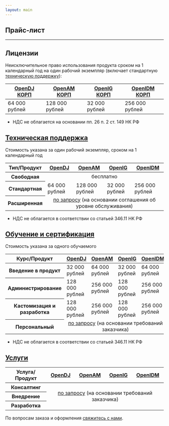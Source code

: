 ```yaml
---
layout: main
---
```

<section id="price" class="page-section">
    <div class="container px-4 px-lg-5 py-5">
        <div class="row justify-content-center">
            <div class="col">
                <h1>Прайс-лист</h1>
                <hr class="divider" />
            </div>
        </div>
        <div class="row">
            <div class="col">
                <h2>Лицензии</h2>
                Неисключительное право использования продукта сроком на 1 календарный год на один рабочий экземпляр (включает стандартную <a href="/support">техническую поддержку</a>):
                <table class="table">
                    <thead>
                        <tr>
                            <th scope="col"><a href="/opendj">OpenDJ КОРП</a></th>
                            <th scope="col"><a href="/openam">OpenAM КОРП</a></th>
                            <th scope="col"><a href="/openig">OpenIG КОРП</a></th>
                            <th scope="col"><a href="/openidm">OpenIDM КОРП</a></th>
                        </tr>
                    </thead>
                    <tbody>
                        <tr>
                            <td scope="row">64 000 рублей</td>
                            <td scope="row">128 000 рублей</td>
                            <td scope="row">32 000 рублей</td>
                            <td scope="row">256 000 рублей</td>
                        </tr>
                    </tbody>
                </table>
                <ul>
                    <li>НДС не облагается на основании пп. 26 п. 2 ст. 149 НК РФ</li>
                </ul>
                <h2><a href="/support">Техническая поддержка</a></h2>
                Стоимость указана за один рабочий экземпляр, сроком на 1 календарный год
                <table class="table">
                    <thead>
                        <tr>
                            <th scope="col">Тип/Продукт</th>
                            <th scope="col"><a href="/opendj">OpenDJ</a></th>
                            <th scope="col"><a href="/openam">OpenAM</a></th>
                            <th scope="col"><a href="/openig">OpenIG</a></th>
                            <th scope="col"><a href="/openidm">OpenIDM</a></th>
                        </tr>
                    </thead>
                    <tbody>
                        <tr>
                            <th scope="col">Свободная</th>
                            <td scope="row" colspan="4" align="center">бесплатно</td>
                        </tr>
                        <tr>
                            <th scope="col">Стандартная</th>
                            <td scope="row">64 000 рублей</td>
                            <td scope="row">128 000 рублей</td>
                            <td scope="row">32 000 рублей</td>
                            <td scope="row">256 000 рублей</td>
                        </tr>
                        <tr>
                            <th scope="col">Расширенная</th>
                            <td scope="row" colspan="4" align="center"><a href="/contacts">по запросу</a> (на основании соглашения об уровне обслуживания)</td>
                        </tr>
                    </tbody>
                </table>
                <ul>
                    <li>НДС не облагается в соответствии со статьей 346.11 НK РФ</li>
                </ul>
                <h2><a href="/education">Обучение и сертификация</a></h2>
                Стоимость указана за одного обучаемого
                <table class="table">
                    <thead>
                        <tr>
                            <th scope="col">Курс/Продукт</th>
                            <th scope="col"><a href="/opendj">OpenDJ</a></th>
                            <th scope="col"><a href="/openam">OpenAM</a></th>
                            <th scope="col"><a href="/openig">OpenIG</a></th>
                            <th scope="col"><a href="/openidm">OpenIDM</a></th>
                        </tr>
                    </thead>
                    <tbody>
                        <tr>
                            <th scope="col">Введение в продукт</th>
                            <td scope="row">32 000 рублей</td>
                            <td scope="row">64 000 рублей</td>
                            <td scope="row">32 000 рублей</td>
                            <td scope="row">64 000 рублей</td>
                        </tr>
                        <tr>
                            <th scope="col">Администрирование</th>
                            <td scope="row">128 000 рублей</td>
                            <td scope="row">256 000 рублей</td>
                            <td scope="row">128 000 рублей</td>
                            <td scope="row">256 000 рублей</td>
                        </tr>
                        <tr>
                            <th scope="col">Кастомизация и разработка</th>
                            <td scope="row">128 000 рублей</td>
                            <td scope="row">256 000 рублей</td>
                            <td scope="row">128 000 рублей</td>
                            <td scope="row">256 000 рублей</td>
                        </tr>
                        <tr>
                            <th scope="col">Персональный</th>
                            <td scope="row" colspan="4" align="center"><a href="/contacts">по запросу</a> (на основании требований заказчика)</td>
                        </tr>
                    </tbody>
                </table>
                <ul>
                    <li>НДС не облагается в соответствии со статьей 346.11 НK РФ</li>
                </ul>
                <h2><a href="/services">Услуги</a></h2>
                <table class="table">
                    <thead>
                        <tr>
                            <th scope="col">Услуга/Продукт</th>
                            <th scope="col"><a href="/opendj">OpenDJ</a></th>
                            <th scope="col"><a href="/openam">OpenAM</a></th>
                            <th scope="col"><a href="/openig">OpenIG</a></th>
                            <th scope="col"><a href="/openidm">OpenIDM</a></th>
                        </tr>
                    </thead>
                    <tbody>
                        <tr>
                            <th scope="col">Консалтинг</th>
                            <td scope="row" colspan="4" align="center" rowspan="3"><a href="/contacts">по запросу</a> (на основании требований заказчика)</td>
                        </tr>
                        <tr>
                            <th scope="col">Внедрение</th>
                        </tr>
                        <tr>
                            <th scope="col">Разработка</th>
                        </tr>
                    </tbody>
                </table>
                <p>По вопросам заказа и оформления <a href="/contacts">свяжитесь с нами</a>.</p>
            </div>
        </div>
    </div>
</section>